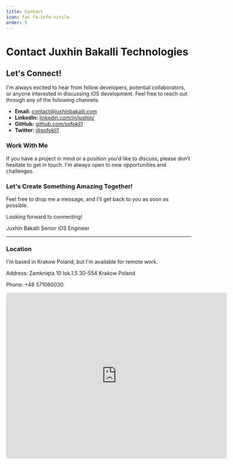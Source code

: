 ```yaml
---
title: Contact
icon: fas fa-info-circle
order: 5
---
```


# Contact Juxhin Bakalli Technologies

## Let's Connect!

I'm always excited to hear from fellow developers, potential collaborators, or anyone interested in discussing iOS development. Feel free to reach out through any of the following channels:

- **Email:** [contact@juxhinbakalli.com](mailto:contact@juxhinbakalli.com)
- **LinkedIn:** [linkedin.com/in/juxhin/](https://www.linkedin.com/in/juxhin/)
- **GitHub:** [github.com/sofokli1](https://github.com/sofokli1)
- **Twitter:** [@sofokli1](https://twitter.com/sofokli1)

### Work With Me

If you have a project in mind or a position you'd like to discuss, please don't hesitate to get in touch. I'm always open to new opportunities and challenges.

### Let's Create Something Amazing Together!

Feel free to drop me a message, and I'll get back to you as soon as possible.

Looking forward to connecting!

Juxhin Bakalli
Senior iOS Engineer

---

### Location

I'm based in Krakow Poland, but I'm available for remote work.

Address: 
Zamknięta 10 lok.1.5
30-554 Krakow
Poland

Phone:
+48 571060030

<iframe src="https://www.google.com/maps/embed?pb=!1m18!1m12!1m3!1d81987.39026564447!2d19.922302395846238!3d50.04684659797765!2m3!1f0!2f0!3f0!3m2!1i1024!2i768!4f13.1!3m3!1m2!1s0x471644c0354e18d1%3A0xb46bb6b576478abf!2zS3Jha8Ozdw!5e0!3m2!1sen!2spl!4v1697640374604!5m2!1sen!2spl" width="600" height="450" style="border:0;" allowfullscreen="" loading="lazy" referrerpolicy="no-referrer-when-downgrade"></iframe>
